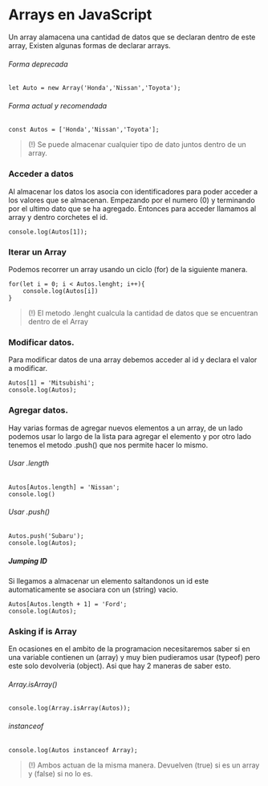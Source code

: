 # Arrays en JavaScript
Un array alamacena una cantidad de datos que se declaran 
dentro de este array, Existen algunas formas de declarar arrays.
###### Forma deprecada
```
let Auto = new Array('Honda','Nissan','Toyota');
```
###### Forma actual y recomendada
```
const Autos = ['Honda','Nissan','Toyota'];
```
>(!) Se puede almacenar cualquier tipo de dato juntos dentro de un array.
### Acceder a datos
Al almacenar los datos los asocia con identificadores para poder acceder a los valores que se almacenan. Empezando por el numero (0) y terminando por el ultimo dato que se ha agregado. Entonces para acceder llamamos al array y dentro corchetes el id.
```
console.log(Autos[1]);
```
### Iterar un Array
Podemos recorrer un array usando un ciclo (for) de la siguiente manera.
```
for(let i = 0; i < Autos.lenght; i++){
    console.log(Autos[i])
}
```
>(!) El metodo .lenght cualcula la cantidad de datos que se encuentran dentro de el Array
### Modificar datos.
Para modificar datos de una array debemos acceder al id y declara el valor a modificar.
```
Autos[1] = 'Mitsubishi';
console.log(Autos);
```
### Agregar datos.
Hay varias formas de agregar nuevos elementos a un array, de un lado podemos usar lo largo de la lista para agregar el elemento y por otro lado tenemos el metodo .push() que nos permite hacer lo mismo.
###### Usar .length
```
Autos[Autos.length] = 'Nissan';
console.log()
```
###### Usar .push()
```
Autos.push('Subaru');
console.log(Autos);
```
##### Jumping ID
Si llegamos a almacenar un elemento saltandonos un id este automaticamente se asociara con un (string) vacio.
```
Autos[Autos.length + 1] = 'Ford';
console.log(Autos);
```
### Asking if is Array
En ocasiones en el ambito de la programacion necesitaremos saber si en una variable contienen un (array) y muy bien pudieramos usar (typeof) pero este solo devolveria (object). Asi que hay 2 maneras de saber esto.
###### Array.isArray()
```
console.log(Array.isArray(Autos));
```
###### instanceof
```
console.log(Autos instanceof Array);
```
>(!) Ambos actuan de la misma manera. Devuelven (true) si es un array y (false) si no lo es.
